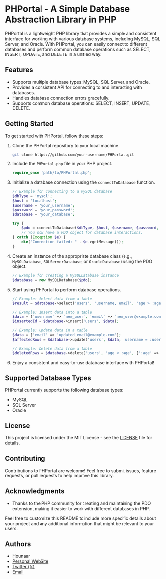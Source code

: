 # PHPortal - A Simple Database Abstraction Library in PHP

PHPortal is a lightweight PHP library that provides a simple and consistent interface for working with various database systems, including MySQL, SQL Server, and Oracle. With PHPortal, you can easily connect to different databases and perform common database operations such as SELECT, INSERT, UPDATE, and DELETE in a unified way.

## Features

- Supports multiple database types: MySQL, SQL Server, and Oracle.
- Provides a consistent API for connecting to and interacting with databases.
- Handles database connection errors gracefully.
- Supports common database operations: SELECT, INSERT, UPDATE, DELETE.

## Getting Started

To get started with PHPortal, follow these steps:

1. Clone the PHPortal repository to your local machine.

   ```bash
   git clone https://github.com/your-username/PHPortal.git
   ```


2. Include the `PHPortal.php` file in your PHP project.

   ```php
   require_once 'path/to/PHPortal.php';
   ```

3. Initialize a database connection using the `connectToDatabase` function.

   ```php
   // Example for connecting to a MySQL database
   $dbType = 'mysql';
   $host = 'localhost';
   $username = 'your_username';
   $password = 'your_password';
   $database = 'your_database';

   try {
       $pdo = connectToDatabase($dbType, $host, $username, $password, $database);
       // You now have a PDO object for database interactions.
   } catch (Exception $e) {
       die("Connection failed: " . $e->getMessage());
   }
   ```

4. Create an instance of the appropriate database class (e.g., `MySQLDatabase`, `SQLServerDatabase`, or `OracleDatabase`) using the PDO object.

   ```php
   // Example for creating a MySQLDatabase instance
   $database = new MySQLDatabase($pdo);
   ```

5. Start using PHPortal to perform database operations.

   ```php
   // Example: Select data from a table
   $result = $database->select('users', 'username, email', 'age > :age', [':age' => 18]);

   // Example: Insert data into a table
   $data = ['username' => 'new_user', 'email' => 'new_user@example.com'];
   $insertedId = $database->insert('users', $data);

   // Example: Update data in a table
   $data = ['email' => 'updated_email@example.com'];
   $affectedRows = $database->update('users', $data, 'username = :username', [':username' => 'new_user']);

   // Example: Delete data from a table
   $deletedRows = $database->delete('users', 'age < :age', [':age' => 18]);
   ```

6. Enjoy a consistent and easy-to-use database interface with PHPortal!

## Supported Database Types

PHPortal currently supports the following database types:

- MySQL
- SQL Server
- Oracle

## License

This project is licensed under the MIT License - see the [LICENSE](LICENSE) file for details.

## Contributing

Contributions to PHPortal are welcome! Feel free to submit issues, feature requests, or pull requests to help improve this library.

## Acknowledgments

- Thanks to the PHP community for creating and maintaining the PDO extension, making it easier to work with different databases in PHP.

Feel free to customize this README to include more specific details about your project and any additional information that might be relevant to your users.



## Authors

- Hounaar
- <a href="https://hounaar.com">Personal WebSite</a>
- <a href="https://twitter.com/hounaar">Twitter (𝕏)</a>
- <a href="mailto:info@hounaar.com"> Email</a>

